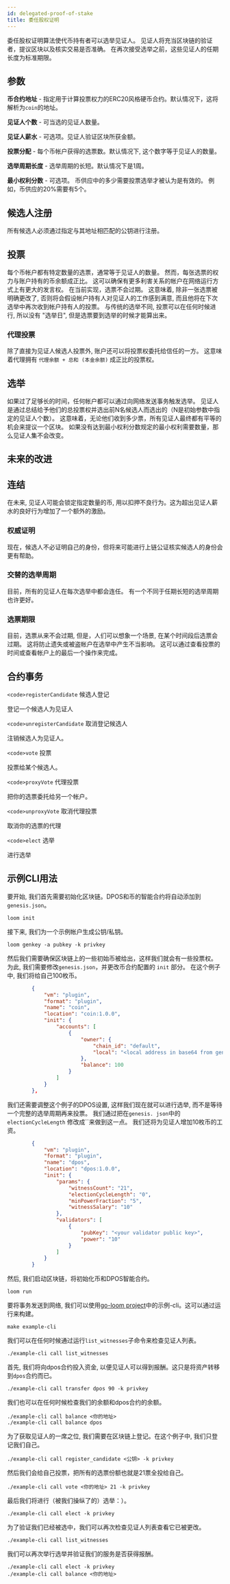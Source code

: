 ```yaml
---
id: delegated-proof-of-stake
title: 委任股权证明
---
```

委任股权证明算法使代币持有者可以选举见证人。 见证人将充当区块链的验证者，提议区块以及核实交易是否准确。 在再次接受选举之前，这些见证人的任期长度为标准期限。

## 参数

**币合约地址** - 指定用于计算投票权力的ERC20风格硬币合约。默认情况下，这将解析为`coin`的地址。

**见证人个数** - 可当选的见证人数量。

**见证人薪水** - 可选项。见证人验证区块所获金额。

**投票分配** - 每个币帐户获得的选票数。默认情况下, 这个数字等于见证人的数量。

**选举周期长度** - 选举周期的长短。默认情况下是1周。

**最小权利分数** - 可选项。 币供应中的多少需要投票选举才被认为是有效的。 例如，币供应的20%需要有5个。

## 候选人注册

所有候选人必须通过指定与其地址相匹配的公钥进行注册。

## 投票

每个币帐户都有特定数量的选票，通常等于见证人的数量。 然而，每张选票的权力与账户持有的币余额成正比。 这可以确保有更多利害关系的帐户在网络运行方式上有更大的发言权。 在当前实现，选票不会过期。 这意味着, 除非一张选票被明确更改了, 否则将会假设帐户持有人对见证人的工作感到满意, 而且他将在下次选举中再次收到帐户持有人的投票。 与传统的选举不同, 投票可以在任何时候进行, 所以没有 "选举日", 但是选票要到选举的时候才能算出来。

### 代理投票

除了直接为见证人候选人投票外, 账户还可以将投票权委托给信任的一方。 这意味着代理拥有 `代理余额 + 总和 (本金余额)` 成正比的投票权。

## 选举

如果过了足够长的时间，任何帐户都可以通过向网络发送事务触发选举。 见证人是通过总结给予他们的总投票权并选出前N名候选人而选出的（N是初始参数中指定的见证人个数）。 这意味着，无论他们收到多少票，所有见证人最终都有平等的机会来提议一个区块。 如果没有达到最小权利分数规定的最小权利需要数量，那么见证人集不会改变。

## 未来的改进

## 连结

在未来, 见证人可能会锁定指定数量的币, 用以扣押不良行为。这为超出见证人薪水的良好行为增加了一个额外的激励。

### 权威证明

现在，候选人不必证明自己的身份，但将来可能进行上链公证核实候选人的身份会更有帮助。

### 交替的选举周期

目前，所有的见证人在每次选举中都会连任。 有一个不同于任期长短的选举周期也许更好。

### 选票期限

目前，选票从来不会过期, 但是，人们可以想象一个场景, 在某个时间段后选票会过期。 这将防止遗失或被盗帐户在选举中产生不当影响。 这可以通过查看投票的时间或查看帐户上的最后一个操作来完成。

## 合约事务

`<code>registerCandidate` 候选人登记</code>

登记一个候选人为见证人

`<code>unregisterCandidate` 取消登记候选人</code>

注销候选人为见证人。

`<code>vote` 投票</code>

投票给某个候选人。

`<code>proxyVote` 代理投票</code>

把你的选票委托给另一个帐户。

`<code>unproxyVote` 取消代理投票</code>

取消你的选票的代理

`<code>elect` 选举</code>

进行选举

## 示例CLI用法

要开始, 我们首先需要初始化区块链。DPOS和币的智能合约将自动添加到 `genesis.json`。

```shell
loom init
```

接下来, 我们为一个示例帐户生成公钥/私钥。

```shell
loom genkey -a pubkey -k privkey
```

然后我们需要确保区块链上的一些初始币被给出，这样我们就会有一些投票权。 为此, 我们需要修改`genesis.json`，并更改币合约配置的 `init` 部分。 在这个例子中, 我们将给自己100枚币。

```json
        {
            "vm": "plugin",
            "format": "plugin",
            "name": "coin",
            "location": "coin:1.0.0",
            "init": {
                "accounts": [
                    {
                        "owner": {
                            "chain_id": "default",
                            "local": "<local address in base64 from genkey>"
                        },
                        "balance": 100
                    }
                ]
            }
        },
```

我们还需要调整这个例子的DPOS设置, 这样我们现在就可以进行选举, 而不是等待一个完整的选举周期再来投票。 我们通过把在`genesis. json`中的`electionCycleLength` 修改成``来做到这一点。 我们还将为见证人增加10枚币的工资。

```json
        {
            "vm": "plugin",
            "format": "plugin",
            "name": "dpos",
            "location": "dpos:1.0.0",
            "init": {
                "params": {
                    "witnessCount": "21",
                    "electionCycleLength": "0",
                    "minPowerFraction": "5",
                    "witnessSalary": "10"
                },
                "validators": [
                    {
                        "pubKey": "<your validator public key>",
                        "power": "10"
                    }
                ]
            }
        }
```

然后, 我们启动区块链，将初始化币和DPOS智能合约。

```shell
loom run
```

要将事务发送到网络, 我们可以使用[go-loom project](https://github.com/loomnetwork/go-loom)中的示例-cli。这可以通过运行来构建。

```shell
make example-cli
```

我们可以在任何时候通过运行`list_witnesses`子命令来检查见证人列表。

```shell
./example-cli call list_witnesses
```

首先, 我们将向dpos合约投入资金, 以便见证人可以得到报酬。这只是将资产转移到`dpos`合约而已。

```shell
./example-cli call transfer dpos 90 -k privkey
```

我们也可以在任何时候检查我们的余额和dpos合约的余额。

```shell
./example-cli call balance <你的地址>
./example-cli call balance dpos
```

为了获取见证人的一席之位, 我们需要在区块链上登记。在这个例子中, 我们只登记我们自己。

```shell
./example-cli call register_candidate <公钥> -k privkey
```

然后我们会给自己投票，把所有的选票份额也就是21票全投给自己。

```shell
./example-cli call vote <你的地址> 21 -k privkey
```

最后我们将进行（被我们操纵了的）选举：）。

```shell
./example-cli call elect -k privkey
```

为了验证我们已经被选中，我们可以再次检查见证人列表查看它已被更改。

```shell
./example-cli call list_witnesses
```

我们可以再次举行选举并验证我们的服务是否获得报酬。

```shell
./example-cli call elect -k privkey
./example-cli call balance <你的地址>
```